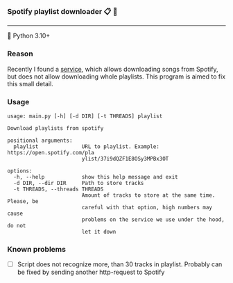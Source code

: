 ### Spotify playlist downloader 📋 🎼

---

🐍 Python 3.10+

### Reason


Recently I found a [service](https://www.soundloaders.com/spotify-downloader/), which allows downloading songs from
Spotify, but does not allow downloading whole playlists. 
This program is aimed to fix this small detail.

### Usage

```
usage: main.py [-h] [-d DIR] [-t THREADS] playlist

Download playlists from spotify

positional arguments:
  playlist              URL to playlist. Example: https://open.spotify.com/pla
                        ylist/37i9dQZF1E8OSy3MPBx3OT

options:
  -h, --help            show this help message and exit
  -d DIR, --dir DIR     Path to store tracks
  -t THREADS, --threads THREADS
                        Amount of tracks to store at the same time. Please, be
                        careful with that option, high numbers may cause
                        problems on the service we use under the hood, do not
                        let it down
```


### Known problems

- [ ] Script does not recognize more, than 30 tracks in playlist.
Probably can be fixed by sending another http-request to Spotify
